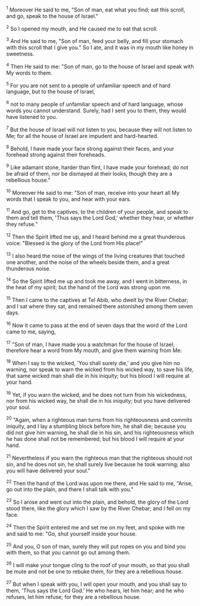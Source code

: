 <sup>1</sup> 
Moreover He said to me, "Son of man, eat what you find; eat this scroll, and go, speak to the house of Israel." 

<sup>2</sup> 
So I opened my mouth, and He caused me to eat that scroll. 

<sup>3</sup> 
And He said to me, "Son of man, feed your belly, and fill your stomach with this scroll that I give you." So I ate, and it was in my mouth like honey in sweetness. 

<sup>4</sup> 
Then He said to me: "Son of man, go to the house of Israel and speak with My words to them. 

<sup>5</sup> 
For you are not sent to a people of unfamiliar speech and of hard language, but to the house of Israel, 

<sup>6</sup> 
not to many people of unfamiliar speech and of hard language, whose words you cannot understand. Surely, had I sent you to them, they would have listened to you. 

<sup>7</sup> 
But the house of Israel will not listen to you, because they will not listen to Me; for all the house of Israel are impudent and hard-hearted. 

<sup>8</sup> 
Behold, I have made your face strong against their faces, and your forehead strong against their foreheads. 

<sup>9</sup> 
Like adamant stone, harder than flint, I have made your forehead; do not be afraid of them, nor be dismayed at their looks, though they are a rebellious house." 

<sup>10</sup> 
Moreover He said to me: "Son of man, receive into your heart all My words that I speak to you, and hear with your ears. 

<sup>11</sup> 
And go, get to the captives, to the children of your people, and speak to them and tell them, 'Thus says the Lord God,' whether they hear, or whether they refuse." 

<sup>12</sup> 
Then the Spirit lifted me up, and I heard behind me a great thunderous voice: "Blessed is the glory of the Lord from His place!" 

<sup>13</sup> 
I also heard the noise of the wings of the living creatures that touched one another, and the noise of the wheels beside them, and a great thunderous noise. 

<sup>14</sup> 
So the Spirit lifted me up and took me away, and I went in bitterness, in the heat of my spirit; but the hand of the Lord was strong upon me. 

<sup>15</sup> 
Then I came to the captives at Tel Abib, who dwelt by the River Chebar; and I sat where they sat, and remained there astonished among them seven days.

<sup>16</sup> 
Now it came to pass at the end of seven days that the word of the Lord came to me, saying, 

<sup>17</sup> 
"Son of man, I have made you a watchman for the house of Israel; therefore hear a word from My mouth, and give them warning from Me: 

<sup>18</sup> 
When I say to the wicked, 'You shall surely die,' and you give him no warning, nor speak to warn the wicked from his wicked way, to save his life, that same wicked man shall die in his iniquity; but his blood I will require at your hand. 

<sup>19</sup> 
Yet, if you warn the wicked, and he does not turn from his wickedness, nor from his wicked way, he shall die in his iniquity; but you have delivered your soul. 

<sup>20</sup> 
"Again, when a righteous man turns from his righteousness and commits iniquity, and I lay a stumbling block before him, he shall die; because you did not give him warning, he shall die in his sin, and his righteousness which he has done shall not be remembered; but his blood I will require at your hand. 

<sup>21</sup> 
Nevertheless if you warn the righteous man that the righteous should not sin, and he does not sin, he shall surely live because he took warning; also you will have delivered your soul." 

<sup>22</sup> 
Then the hand of the Lord was upon me there, and He said to me, "Arise, go out into the plain, and there I shall talk with you." 

<sup>23</sup> 
So I arose and went out into the plain, and behold, the glory of the Lord stood there, like the glory which I saw by the River Chebar; and I fell on my face. 

<sup>24</sup> 
Then the Spirit entered me and set me on my feet, and spoke with me and said to me: "Go, shut yourself inside your house. 

<sup>25</sup> 
And you, O son of man, surely they will put ropes on you and bind you with them, so that you cannot go out among them. 

<sup>26</sup> 
I will make your tongue cling to the roof of your mouth, so that you shall be mute and not be one to rebuke them, for they are a rebellious house. 

<sup>27</sup> 
But when I speak with you, I will open your mouth, and you shall say to them, 'Thus says the Lord God.' He who hears, let him hear; and he who refuses, let him refuse; for they are a rebellious house.